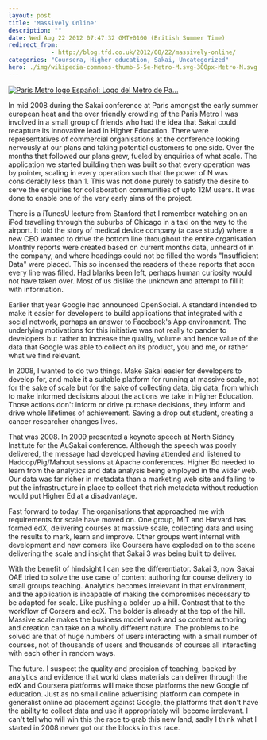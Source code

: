 ```yaml
---
layout: post
title: 'Massively Online'
description: ""
date: Wed Aug 22 2012 07:47:32 GMT+0100 (British Summer Time)
redirect_from: 
            - http://blog.tfd.co.uk/2012/08/22/massively-online/
categories: "Coursera, Higher education, Sakai, Uncategorized"
hero: ./img/wikipedia-commons-thumb-5-5e-Metro-M.svg-300px-Metro-M.svg.png
---
```

[![Paris Metro logo Español: Logo del Metro de Pa...](https://ik.imagekit.io/htj4bin8p/wikipedia-commons-thumb-5-5e-Metro-M.svg-300px-Metro-M.svg.png "Paris Metro logo Español: Logo del Metro de Pa...")](http://commons.wikipedia.org/wiki/File:Metro-M.svg)

In mid 2008 during the Sakai conference at Paris amongst the early summer european heat and the over friendly crowding of the Paris Metro I was involved in a small group of friends who had the idea that Sakai could recapture its innovative lead in Higher Education. There were representatives of commercial organisations at the conference looking nervously at our plans and taking potential customers to one side. Over the months that followed our plans grew, fueled by enquiries of what scale. The application we started building then was built so that every operation was by pointer, scaling in every operation such that the power of N was considerably less than 1. This was not done purely to satisfy the desire to serve the enquiries for collaboration communities of upto 12M users. It was done to enable one of the very early aims of the project.

There is a iTunesU lecture from Stanford that I remember watching on an iPod travelling through the suburbs of Chicago in a taxi on the way to the airport. It told the story of medical device company (a case study) where a new CEO wanted to drive the bottom line throughout the entire organisation. Monthly reports were created based on current months data, unheard of in the company, and where headings could not be filled the words "Insufficient Data" were placed. This so incensed the readers of these reports that soon every line was filled. Had blanks been left, perhaps human curiosity would not have taken over. Most of us dislike the unknown and attempt to fill it with information.

Earlier that year Google had announced OpenSocial. A standard intended to make it easier for developers to build applications that integrated with a social network, perhaps an answer to Facebook's App environment. The underlying motivations for this initiative was not really to pander to developers but rather to increase the quality, volume and hence value of the data that Google was able to collect on its product, you and me, or rather what we find relevant.

In 2008, I wanted to do two things. Make Sakai easier for developers to develop for, and make it a suitable platform for running at massive scale, not for the sake of scale but for the sake of collecting data, big data, from which to make informed decisions about the actions we take in Higher Education. Those actions don't inform or drive purchase decisions, they inform and drive whole lifetimes of achievement. Saving a drop out student, creating a cancer researcher changes lives.

That was 2008. In 2009 presented a keynote speech at North Sidney Institute for the AuSakai conference. Although the speech was poorly delivered, the message had developed having attended and listened to Hadoop/Pig/Mahout sessions at Apache conferences. Higher Ed needed to learn from the analytics and data analysis being employed in the wider web. Our data was far richer in metadata than a marketing web site and failing to put the infrastructure in place to collect that rich metadata without reduction would put Higher Ed at a disadvantage.

Fast forward to today. The organisations that approached me with requirements for scale have moved on. One group, MIT and Harvard has formed edX, delivering courses at massive scale, collecting data and using the results to mark, learn and improve. Other groups went internal with development and new comers like Coursera have exploded on to the scene delivering the scale and insight that Sakai 3 was being built to deliver.

With the benefit of hindsight I can see the differentiator. Sakai 3, now Sakai OAE tried to solve the use case of content authoring for course delivery to small groups teaching. Analytics becomes irrelevant in that environment, and the application is incapable of making the compromises necessary to be adapted for scale. Like pushing a bolder up a hill. Contrast that to the workflow of Corsera and edX. The bolder is already at the top of the hill. Massive scale makes the business model work and so content authoring and creation can take on a wholly different nature. The problems to be solved are that of huge numbers of users interacting with a small number of courses, not of thousands of users and thousands of courses all interacting with each other in random ways.

The future. I suspect the quality and precision of teaching, backed by analytics and evidence that world class materials can deliver through the edX and Coursera platforms will make those platforms the new Google of education. Just as no small online advertising platform can compete in generalist online ad placement against Google, the platforms that don't have the ability to collect data and use it appropriately will become irrelevant. I can't tell who will win this the race to grab this new land, sadly I think what I started in 2008 never got out the blocks in this race.
